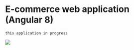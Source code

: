 # E-commerce web application (Angular 8)

```this application in progress```

<img src="https://github.com/alitarfa/e-commerce-angular/blob/master/images/Screenshot%20from%202019-08-03%2011-50-30.png" /> 
